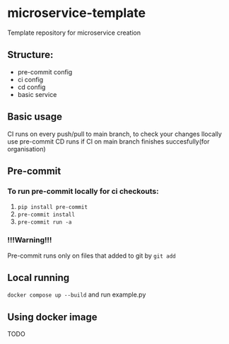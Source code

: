 # microservice-template
Template repository for microservice creation

## Structure:
- pre-commit config
- ci config
- cd config
- basic service

## Basic usage

CI runs on every push/pull to main branch, to check your changes llocally use pre-commit
CD runs if CI on main branch finishes succesfully(for organisation)

## Pre-commit

### To run pre-commit locally for ci checkouts:
1. ```pip install pre-commit```
2. ```pre-commit install```
3. ```pre-commit run -a```

### !!!Warning!!!
Pre-commit runs only on files that added to git by ```git add```

## Local running
```docker compose up --build``` and run example.py

## Using docker image
TODO
